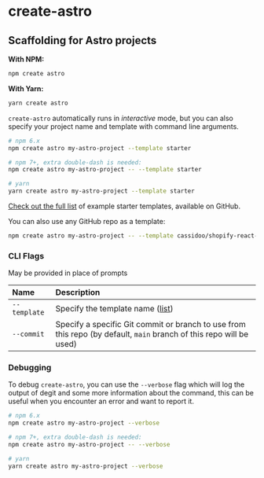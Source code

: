 # create-astro

## Scaffolding for Astro projects

**With NPM:**

```bash
npm create astro
```

**With Yarn:**

```bash
yarn create astro
```

`create-astro` automatically runs in _interactive_ mode, but you can also specify your project name and template with command line arguments.

```bash
# npm 6.x
npm create astro my-astro-project --template starter

# npm 7+, extra double-dash is needed:
npm create astro my-astro-project -- --template starter

# yarn
yarn create astro my-astro-project --template starter
```
[Check out the full list][examples] of example starter templates, available on GitHub.

You can also use any GitHub repo as a template:

```bash
npm create astro my-astro-project -- --template cassidoo/shopify-react-astro
```

### CLI Flags

May be provided in place of prompts

| Name         | Description                                         |
|:-------------|:----------------------------------------------------|
| `--template` | Specify the template name ([list][examples])        |
| `--commit`   | Specify a specific Git commit or branch to use from this repo (by default, `main` branch of this repo will be used) |

### Debugging

To debug `create-astro`, you can use the `--verbose` flag which will log the output of degit and some more information about the command, this can be useful when you encounter an error and want to report it.

```bash
# npm 6.x
npm create astro my-astro-project --verbose

# npm 7+, extra double-dash is needed:
npm create astro my-astro-project -- --verbose

# yarn
yarn create astro my-astro-project --verbose
```

[examples]: https://github.com/withastro/astro/tree/main/examples
